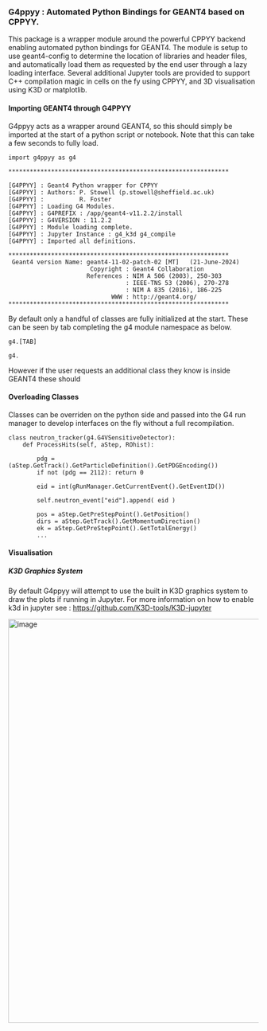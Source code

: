 ### G4ppyy : Automated Python Bindings for GEANT4 based on CPPYY.

This package is a wrapper module around the powerful CPPYY backend enabling automated python bindings for GEANT4.
The module is setup to use geant4-config to determine the location of libraries and header files, and automatically
load them as requested by the end user through a lazy loading interface. Several additional Jupyter tools are provided
to support C++ compilation magic in cells on the fy using CPPYY, and 3D visualisation using K3D or matplotlib.


#### Importing GEANT4 through G4PPYY
G4ppyy acts as a wrapper around GEANT4, so this should simply be imported at the start of a python script or notebook.
Note that this can take a few seconds to fully load. 

```
import g4ppyy as g4

**************************************************************

[G4PPYY] : Geant4 Python wrapper for CPPYY
[G4PPYY] : Authors: P. Stowell (p.stowell@sheffield.ac.uk)
[G4PPYY] :          R. Foster 
[G4PPYY] : Loading G4 Modules.
[G4PPYY] : G4PREFIX : /app/geant4-v11.2.2/install
[G4PPYY] : G4VERSION : 11.2.2
[G4PPYY] : Module loading complete.
[G4PPYY] : Jupyter Instance : g4_k3d g4_compile
[G4PPYY] : Imported all definitions.

**************************************************************
 Geant4 version Name: geant4-11-02-patch-02 [MT]   (21-June-2024)
                       Copyright : Geant4 Collaboration
                      References : NIM A 506 (2003), 250-303
                                 : IEEE-TNS 53 (2006), 270-278
                                 : NIM A 835 (2016), 186-225
                             WWW : http://geant4.org/
**************************************************************

```

By default only a handful of classes are fully initialized at the start.
These can be seen by tab completing the g4 module namespace as below.


```
g4.[TAB]

g4.
```

However if the user requests an additional class they know is inside GEANT4 these should

#### Overloading Classes
Classes can be overriden on the python side and passed into the G4 run manager to develop interfaces on the fly without a full recompilation.

```
class neutron_tracker(g4.G4VSensitiveDetector):                
    def ProcessHits(self, aStep, ROhist):
        
        pdg = (aStep.GetTrack().GetParticleDefinition().GetPDGEncoding())
        if not (pdg == 2112): return 0

        eid = int(gRunManager.GetCurrentEvent().GetEventID())

        self.neutron_event["eid"].append( eid )
        
        pos = aStep.GetPreStepPoint().GetPosition() 
        dirs = aStep.GetTrack().GetMomentumDirection() 
        ek = aStep.GetPreStepPoint().GetTotalEnergy()
        ...
```




#### Visualisation

##### K3D Graphics System

By default G4ppyy will attempt to use the built in K3D graphics system to draw the plots if running in Jupyter.
For more information on how to enable k3d in jupyter see : https://github.com/K3D-tools/K3D-jupyter

<img width="812" alt="image" src="https://github.com/user-attachments/assets/9a6c7cf3-231e-4c69-8d07-b41885ac7267">



